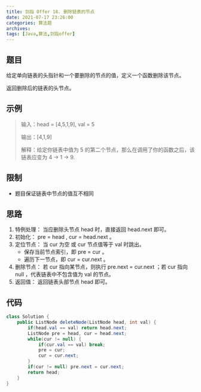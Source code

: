 ```yaml
---
title: 剑指 Offer 18. 删除链表的节点
date: 2021-07-17 23:26:00
categories: 算法题
archives:
tags: [Java,算法,剑指offer]
---
```


## 题目

给定单向链表的头指针和一个要删除的节点的值，定义一个函数删除该节点。

返回删除后的链表的头节点。

## 示例

> 输入：head = [4,5,1,9], val = 5
>
> 输出：[4,1,9]
>
> 解释：给定你链表中值为 5 的第二个节点，那么在调用了你的函数之后，该链表应变为 4 -> 1 -> 9.

<!--more-->

## 限制

- 题目保证链表中节点的值互不相同

## 思路 

1. 特例处理： 当应删除头节点 head 时，直接返回 head.next 即可。
2. 初始化： pre = head , cur = head.next 。
3. 定位节点： 当 cur 为空 或 cur 节点值等于 val 时跳出。
   - 保存当前节点索引，即 pre = cur 。
   - 遍历下一节点，即 cur = cur.next 。
4. 删除节点： 若 cur 指向某节点，则执行 pre.next = cur.next ；若 cur 指向 null ，代表链表中不包含值为 val 的节点。
5. 返回值： 返回链表头部节点 head 即可。

## 代码

```java
class Solution {
    public ListNode deleteNode(ListNode head, int val) {
        if(head.val == val) return head.next;
        ListNode pre = head, cur = head.next;
        while(cur != null) {
            if(cur.val == val) break;
            pre = cur;
            cur = cur.next;
        }
        if(cur != null) pre.next = cur.next;
        return head;
    }
}
```



